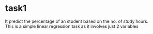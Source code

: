 # task1
It predict the percentage of an student based on the no. of study hours. 
This is a simple linear  regression task as it involves just 2 variables
